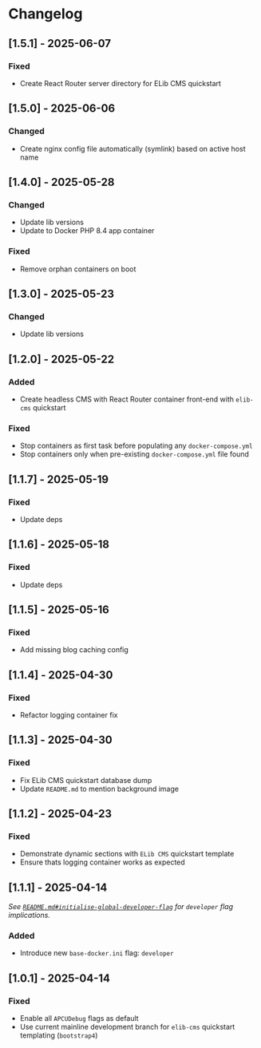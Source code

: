 
# Changelog


## [1.5.1] - 2025-06-07

### Fixed

- Create React Router server directory for ELib CMS quickstart


## [1.5.0] - 2025-06-06

### Changed

- Create nginx config file automatically (symlink) based on active host name


## [1.4.0] - 2025-05-28

### Changed

- Update lib versions
- Update to Docker PHP 8.4 app container

### Fixed

- Remove orphan containers on boot


## [1.3.0] - 2025-05-23

### Changed

- Update lib versions


## [1.2.0] - 2025-05-22

### Added

- Create headless CMS with React Router container front-end with `elib-cms` quickstart


### Fixed

- Stop containers as first task before populating any `docker-compose.yml`
- Stop containers only when pre-existing `docker-compose.yml` file found


## [1.1.7] - 2025-05-19

### Fixed

- Update deps


## [1.1.6] - 2025-05-18

### Fixed

- Update deps


## [1.1.5] - 2025-05-16

### Fixed

- Add missing blog caching config


## [1.1.4] - 2025-04-30

### Fixed

- Refactor logging container fix


## [1.1.3] - 2025-04-30

### Fixed

- Fix ELib CMS quickstart database dump
- Update `README.md` to mention background image


## [1.1.2] - 2025-04-23

### Fixed

- Demonstrate dynamic sections with `ELib CMS` quickstart template
- Ensure thats logging container works as expected


## [1.1.1] - 2025-04-14

_See [`README.md#initialise-global-developer-flag`](README.md) for `developer` flag implications._ 

### Added

- Introduce new `base-docker.ini` flag: `developer`


## [1.0.1] - 2025-04-14

### Fixed

- Enable all `APCUDebug` flags as default
- Use current mainline development branch for `elib-cms` quickstart templating (`bootstrap4`)

